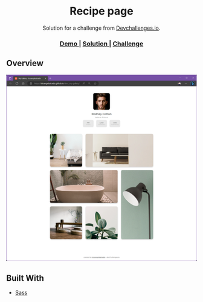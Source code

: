 <h1 align="center">Recipe page</h1>

<div align="center">
   Solution for a challenge from  <a href="http://devchallenges.io" target="_blank">Devchallenges.io</a>.
</div>

<div align="center">
  <h3>
    <a href="https://luisangelsalcedo.github.io/devc_my-gallery" target="_blank">
      Demo
    </a>
    <span> | </span>
    <a href="https://github.com/luisangelsalcedo/devc_my-gallery">
      Solution
    </a>
    <span> | </span>
    <a href="https://devchallenges.io/challenges/gcbWLxG6wdennelX7b8I">
      Challenge
    </a>
  </h3>
</div>

## Overview

![screenshot](./assets/img/preview.png)

## Built With

<!-- This section should list any major frameworks that you built your project using. Here are a few examples.-->

- [Sass](https://sass-lang.com/)